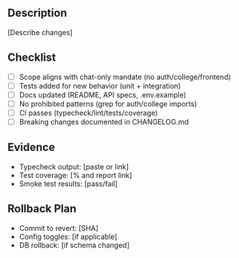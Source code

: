 ## Description
[Describe changes]

## Checklist
- [ ] Scope aligns with chat-only mandate (no auth/college/frontend)
- [ ] Tests added for new behavior (unit + integration)
- [ ] Docs updated (README, API specs, .env.example)
- [ ] No prohibited patterns (grep for auth/college imports)
- [ ] CI passes (typecheck/lint/tests/coverage)
- [ ] Breaking changes documented in CHANGELOG.md

## Evidence
- Typecheck output: [paste or link]
- Test coverage: [% and report link]
- Smoke test results: [pass/fail]

## Rollback Plan
- Commit to revert: [SHA]
- Config toggles: [if applicable]
- DB rollback: [if schema changed]
